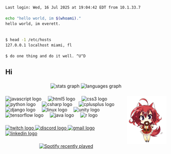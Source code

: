 ``` bash
Last login: Wed, 16 Jul 2025 at 19:04:42 EDT from 10.1.33.7

echo "hello world, im $(whoami)." 
hello world, im everett.


$ head -1 /etc/hosts
127.0.0.1 localhost miami, fl 

$ do one thing and do it well. ^U^D 

``` 
 



<h2 align="left">Hi</h2>

###

<div align="center">
  <img src="https://github-readme-stats.vercel.app/api?username=kiruko1025&hide_title=false&hide_rank=false&show_icons=true&include_all_commits=true&count_private=true&disable_animations=false&locale=en&hide_border=false&order=1&bg_color=24273a&color=24273a&text_color=cad3f5&icon_color=c6a0f6&title_color=8bd5ca" height="150" alt="stats graph"  />
  <img src="https://github-readme-stats.vercel.app/api/top-langs?username=kiruko1025&locale=en&hide_title=false&layout=compact&card_width=320&langs_count=5&hide_border=false&order=2&bg_color=24273a&color=24273a&text_color=cad3f5&icon_color=c6a0f6&title_color=8bd5ca" height="150" alt="languages graph"  />
</div>


###

<img align="right" height="150" src="masaki.gif"  />

###

<div align="left">
  <img src="https://cdn.jsdelivr.net/gh/devicons/devicon/icons/javascript/javascript-original.svg" height="30" alt="javascript logo"  />
  <img width="12" />
  <img src="https://cdn.jsdelivr.net/gh/devicons/devicon/icons/html5/html5-original.svg" height="30" alt="html5 logo"  />
  <img width="12" />
  <img src="https://cdn.jsdelivr.net/gh/devicons/devicon/icons/css3/css3-original.svg" height="30" alt="css3 logo"  />
  <img width="12" />
  <img src="https://cdn.jsdelivr.net/gh/devicons/devicon/icons/python/python-original.svg" height="30" alt="python logo"  />
  <img width="12" />
  <img src="https://cdn.jsdelivr.net/gh/devicons/devicon/icons/csharp/csharp-original.svg" height="30" alt="csharp logo"  />
  <img width="12" />
  <img src="https://cdn.jsdelivr.net/gh/devicons/devicon/icons/cplusplus/cplusplus-original.svg" height="30" alt="cplusplus logo"  />
  <img width="12" />
  <img src="https://cdn.jsdelivr.net/gh/devicons/devicon/icons/django/django-plain.svg" height="30" alt="django logo"  />
  <img width="12" />
  <img src="https://cdn.jsdelivr.net/gh/devicons/devicon/icons/linux/linux-original.svg" height="30" alt="linux logo"  />
  <img width="12" />
  <img src="https://cdn.jsdelivr.net/gh/devicons/devicon/icons/unity/unity-original.svg" height="30" alt="unity logo"  />
  <img width="12" />
  <img src="https://cdn.jsdelivr.net/gh/devicons/devicon/icons/tensorflow/tensorflow-original.svg" height="30" alt="tensorflow logo"  />
  <img width="12" />
  <img src="https://cdn.jsdelivr.net/gh/devicons/devicon/icons/java/java-original.svg" height="30" alt="java logo"  />
  <img width="12" />
  <img src="https://cdn.jsdelivr.net/gh/devicons/devicon/icons/r/r-original.svg" height="30" alt="r logo"  />
</div>

###

<div align="left">
  <a href="1" target="_blank">
    <img src="https://img.shields.io/static/v1?message=Twitch&logo=twitch&label=&color=9146FF&logoColor=white&labelColor=&style=for-the-badge" height="35" alt="twitch logo"  />
  </a>
  <a href="1" target="_blank">
    <img src="https://img.shields.io/static/v1?message=Discord&logo=discord&label=&color=7289DA&logoColor=white&labelColor=&style=for-the-badge" height="35" alt="discord logo"  />
  </a>
  <a href="1" target="_blank">
    <img src="https://img.shields.io/static/v1?message=Gmail&logo=gmail&label=&color=D14836&logoColor=white&labelColor=&style=for-the-badge" height="35" alt="gmail logo"  />
  </a>
  <a href="1" target="_blank">
    <img src="https://img.shields.io/static/v1?message=LinkedIn&logo=linkedin&label=&color=0077B5&logoColor=white&labelColor=&style=for-the-badge" height="35" alt="linkedin logo"  />
  </a>
</div>


###

<div align="center">
  <a href="https://open.spotify.com/user/r0oyoacvzcx0ycnnwzg1kuueq">
    <img src="https://spotify-recently-played-readme.vercel.app/api?user=r0oyoacvzcx0ycnnwzg1kuueq&count=1&unique=true" alt="Spotify recently played"  />
  </a>
</div>

###
